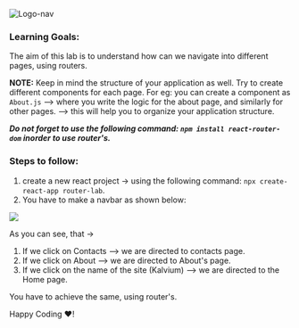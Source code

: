 ![Logo-nav](https://s3.ap-south-1.amazonaws.com/kalvi-education.github.io/front-end-web-development/Kalvium-Logo.png)

### Learning Goals:

The aim of this lab is to understand how can we navigate into different pages, using routers.

**NOTE:** Keep in mind the structure of your application as well. Try to create different components for each page.
For eg: you can create a component as `About.js` --> where you write the logic for the about page, and similarly for other pages. --> this will help you to organize your application structure.

***Do not forget to use the following command: `npm install react-router-dom` inorder to use router's.***

### Steps to follow:

1. create a new react project -> using the following command: `npx create-react-app router-lab`.
2. You have to make a navbar as shown below:

![](https://s3.ap-south-1.amazonaws.com/kalvi-education.github.io/front-end-web-development/router.gif)

As you can see, that ->

1. If we click on Contacts --> we are directed to contacts page.
2. If we click on About --> we are directed to About's page.
3. If we click on the name of the site (Kalvium) --> we are directed to the Home page.

You have to achieve the same, using router's.

Happy Coding ❤️!
